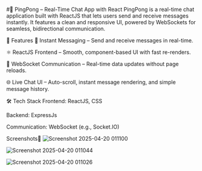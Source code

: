 #💬 PingPong – Real-Time Chat App with React
PingPong is a real-time chat application built with ReactJS that lets users send and receive messages instantly. It features a clean and responsive UI, powered by WebSockets for seamless, bidirectional communication.

🚀 Features
💬 Instant Messaging – Send and receive messages in real-time.

⚛️ ReactJS Frontend – Smooth, component-based UI with fast re-renders.

🔌 WebSocket Communication – Real-time data updates without page reloads.

🌐 Live Chat UI – Auto-scroll, instant message rendering, and simple message history.

🛠️ Tech Stack
Frontend: ReactJS, CSS

Backend: ExpressJs

Communication: WebSocket (e.g., Socket.IO)

Screenshots📸
![Screenshot 2025-04-20 011100](https://github.com/user-attachments/assets/d4e01298-2852-4646-a448-33ccaea3a54f)

![Screenshot 2025-04-20 011044](https://github.com/user-attachments/assets/e1cd64d5-80d4-4ef2-ae2c-5831a5d30f52)

![Screenshot 2025-04-20 011026](https://github.com/user-attachments/assets/dbf864a7-7d18-40bf-adf9-f167752750be)



